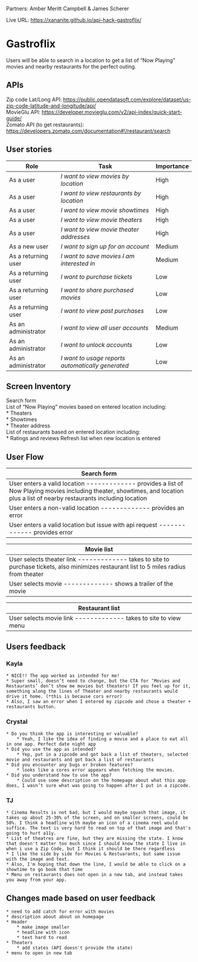 Partners: Amber Meritt Campbell & James Scherer

Live URL: https://xananite.github.io/api-hack-gastroflix/

# Gastroflix

Users will be able to search in a location to get a list of “Now Playing” movies and nearby restaurants for the perfect outing.

## APIs
Zip code Lat/Long API: https://public.opendatasoft.com/explore/dataset/us-zip-code-latitude-and-longitude/api/  <br />
MovieGlu  API: https://developer.movieglu.com/v2/api-index/quick-start-guide/  <br />
Zomato API (to get restaurants): https://developers.zomato.com/documentation#!/restaurant/search  <br />

## User stories

| Role	| Task | Importance|
|-------|------|-----------|
| As a user | *I want to view movies by location* | High |
| As a user	| *I want to view restaurants by location* | High |
| As a user	| *I want to view movie showtimes* | High |
| As a user	| *I want to view movie theaters* | High |
| As a user	| *I want to view movie theater addresses* | High |
| As a new user	| *I want to sign up for an account* | Medium |
| As a returning  user | *I want to save movies I am interested in* | Medium |
| As a returning  user | *I want to purchase tickets* | Low |
| As a returning  user | *I want to share purchased movies* | Low |
| As a returning  user | *I want to view past purchases* | Low |
| As an administrator |	*I want to view all user accounts* | Medium |
| As an administrator |	*I want to unlock accounts* | Low |
| As an administrator |	*I want to usage reports automatically generated* | Low |

## Screen Inventory
Search form  <br />
List of “Now Playing” movies based on entered location including:  <br />
	* Theaters  
	* Showtimes  
	* Theater address  
List of restaurants based on entered location including:  <br />
	* Ratings and reviews
Refresh list when new location is entered  <br />

## User Flow
| Search form |
|-------------|
| User enters a valid location ------------- provides a list of Now Playing movies including theater, showtimes, and location plus a list of nearby restaurants including location |
| User enters a non-valid location ------------- provides an error |
| User enters a valid location but issue with api request ------------- provides error |

| Movie list |
|------------|
| User selects theater link  ------------- takes to site to purchase tickets, also minimizes restaurant list to 5 miles radius from theater |
| User selects movie  ------------- shows a trailer of the movie |

| Restaurant list |
|-----------------|
| User selects movie link ------------- takes to site to view menu |

## Users feedback
### Kayla
	* NICE!! The app worked as intended for me!
	* Super small, doesn’t need to change, but the CTA for ‘Movies and Restaurants’ don’t show me movies but theaters! If you feel up for it, something along the lines of Theater and nearby restaurants would drive it home. (*this is because cors error)
	* Also, I saw an error when I entered my zipcode and chose a theater + restaurants button.
### Crystal
	* Do you think the app is interesting or valuable?
		* Yeah, I like the idea of finding a movie and a place to eat all in one app. Perfect date night app
	* Did you use the app as intended?
		* Yep, put in a zipcode and got back a list of theaters, selected movie and restaurants and got back a list of restaurants
	* Did you encounter any bugs or broken features?
		* looks like a cores error appears when fetching the movies.
	* Did you understand how to use the app?
		* Could use some description on the homepage about what this app does, I wasn’t sure what was going to happen after I put in a zipcode.
### TJ
	* Cinema Results is not bad, but I would maybe squash that image, it takes up about 25-30% of the screen, and on smaller screens, could be 50%. I think a headline with maybe an icon of a cinema reel would suffice. The text is very hard to read on top of that image and that's going to hurt a11y.
	* List of theatres are fine, but they are missing the state. I know that doesn't matter too much since I should know the state I live in when i use a Zip Code, but I think it should be there regardless
	* I like the side by side for Movies & Restuarants, but same issue with the image and text.
	* Also, I'm hoping that down the line, I would be able to click on a showtime to go book that time
	* Menu on restaurants does not open in a new tab, and instead takes you away from your app.

## Changes made based on user feedback
	* need to add catch for error with movies
	* description about about on homepage
	* Header
		* make image smaller
		* headline with icon
		* text hard to read
	* Theaters
		* add states (API doesn't provide the state)
	* menu to open in new tab